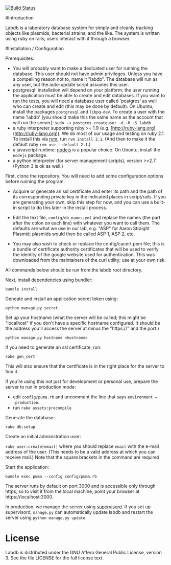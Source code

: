 [![Build Status](https://travis-ci.org/cjfuller/labdb.png)](https://travis-ci.org/cjfuller/labdb)

#Introduction

Labdb is a laboratory database system for simply and cleanly tracking objects like plasmids, bacterial strains, and the like.  The system is written using ruby on rails; users interact with it through a browser.

#Installation / Configuration

Prerequisites:
 - You will probably want to make a dedicated user for running the database.  This user should not have admin privileges.  Unless you have a compelling reason not to, name it "labdb".  The database will run as any user, but the auto-update script assumes this user.
 - postgresql: installation will depend on your platform; the user running the application must be able to create and edit databases.  If you want to run the tests, you will need a database user called 'postgres' as well who can create and edit (this may be done by default).  On Ubuntu, install the packages `postgresql` and `libpq-dev`.  To create a user with the name 'labdb' (you should make this the same name as the account that will run the server): `sudo -u postgres createuser -d -R -S labdb`
 - a ruby interpreter supporting ruby >= 1.9 (e.g. [http://ruby-lang.org](http://ruby-lang.org)).  We do most of our usage and testing on ruby 2.1.  To install this via [rvm](http://rvm.io), run `rvm install 2.1`.  (And then to make it the default ruby `rvm use --default 2.1`.)
 - a javascript runtime: [nodejs](http://nodejs.org) is a popular choice.  On Ubuntu, install the `nodejs` package. 
 - a python interpreter (for server management scripts), version >=2.7.  (Python 3 is ok as well.)

First, clone the repository.  You will need to add some configuration options before running the program.

 - Acquire or generate an ssl certificate and enter its path and the path of its corresponding private key in the indicated places in script/rails.  If you are generating your own, skip this step for now, and you can use a built-in script to do this later in the install process.

- Edit the text file, `config/db_names.yml` and replace the names (the part after the colon on each line) with whatever you want to call them.  The defaults are what we use in our lab, e.g. "ASP" for Aaron Straight Plasmid; plasmids would then be called ASP 1, ASP 2, etc.

 - You may also wish to check or replace the config/cacert.pem file; this is a bundle of certificate authority certificates that will be used to verify the identity of the google website used for authentication.  This was downloaded from the maintainers of the curl utility; use at your own risk.

All commands below should be run from the labdb root directory.
 
Next, install dependencies using bundler:

`bundle install`

Geneate and install an application secret token using:

`python manage.py secret`

Set up your hostname (what the server will be called; this might be "localhost" if you don't have a specific hostname configured.  It should be the address you'll access the server at minus the "https://" and the port.)

`python manage.py hostname <hostname>`

If you need to generate an ssl certificate, run:

`rake gen_cert`

This will also ensure that the certificate is in the right place for the server to find it.

If you're using this not just for development or personal use, prepare the server to run in production mode:
 - edit `config/puma.rb` and uncomment the line that says `environment = :production`.
 - run `rake assets:precompile`

Generate the database:

`rake db:setup`

Create an initial administration user:

`rake user:create[email]` where you should replace `email` with the e-mail address of the user.  (This needs to be a valid address at which you can receive mail.)  Note that the square brackets in the command are required.

Start the application:

`bundle exec puma --config config/puma.rb`

The server runs by default on port 3000 and is accessible only through https, so to visit it from the local machine, point your browser at https://localhost:3000.

In production, we manage the server using [supervisord](http://supervisord.org/).  If you set up supervisord, `manage.py` can automatically update labdb and restart the server using `python manage.py update`.

# License

Labdb is distributed under the GNU Affero General Public License, version 3.  See the file LICENSE for the full license text.




